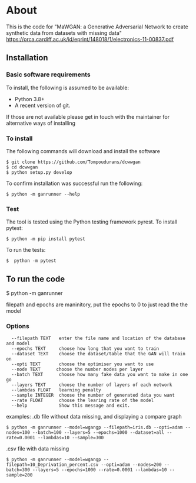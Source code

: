 # About

This is the code for "MaWGAN: a Generative Adversarial Network to create synthetic
data from datasets with missing data"
https://orca.cardiff.ac.uk/id/eprint/148018/1/electronics-11-00837.pdf

## Installation

### Basic software requirements

To install, the following is assumed to be available:

- Python 3.8+
- A recent version of git.

If those are not available please get in touch with the maintainer for alternative ways of installing

### To install

The following commands will download and install the software

    $ git clone https://github.com/Tompoudurans/dcwwgan
    $ cd dcwwgan
    $ python setup.py develop


To confirm installation was successful run the following:

    $ python -m ganrunner --help

### Test

The tool is tested using the Python testing framework pyrest. To install pytest:

    $ python -m pip install pytest

To run the tests:    

    $  python -m pytest


## To run the code

$ python -m ganrunner <Options>

filepath and epochs are maninitory, put the epochs to 0 to just read the the model

### Options

      --filepath TEXT   enter the file name and location of the database and model
      --epochs TEXT     choose how long that you want to train
      --dataset TEXT    choose the dataset/table that the GAN will train on
      --opti TEXT       choose the optimiser you want to use
      --node TEXT      choose the number nodes per layer
      --batch TEXT      choose how many fake data you want to make in one go
      --layers TEXT     choose the number of layers of each network
      --lambdas FLOAT   learning penalty
      --sample INTEGER  choose the number of generated data you want
      --rate FLOAT      choose the learing rate of the model
      --help            Show this message and exit.

examples:
.db file without data missing, and displaying a compare graph

    $ python -m ganrunner --model=wgangp --filepath=iris.db --opti=adam --nodes=100 --batch=100 --layers=5 --epochs=1000 --dataset=all --rate=0.0001 --lambdas=10 --sample=300

.csv file with data missing

    $ python -m ganrunner --model=wgangp --filepath=10_Deprivation_percent.csv --opti=adam --nodes=200 --batch=300 --layers=5 --epochs=1000 --rate=0.0001 --lambdas=10 --sample=200
